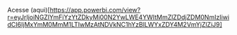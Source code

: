 Acesse (aqui)[https://app.powerbi.com/view?r=eyJrIjoiNGZlYmFiYzYtZDkyMi00N2YwLWE4YWItMmZlZDdjZDM0NmIzIiwidCI6IjMxYmM0MmM1LTIwMzAtNDVkNC1hYzBlLWYxZDY4M2VmYjZlZiJ9]
